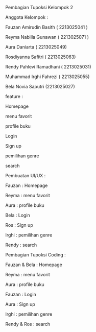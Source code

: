 Pembagian Tupoksi Kelompok 2

Anggota Kelompok :

Fauzan Amirudin Basith		( 2213025041 )

Reyma Nabilla Gunawan		( 2213025071 )

Aura Daniarta			( 2213025049)

Rosdiyanna Safitri			( 2213025063)

Rendy Pahlevi Ramadhani	( 2213025031)

Muhammad Irghi Fahrezi		( 2213025055)

Bela Novia Saputri			(2213025027)

feature :

Homepage 

menu favorit

profile buku

Login 

Sign up

pemilihan genre 

search

Pembuatan UI/UX :

Fauzan : Homepage 

Reyma : menu favorit

Aura : profile buku

Bela : Login 

Ros : Sign up

Irghi : pemilihan genre 

Rendy : search

Pembagian Tupoksi Coding :

Fauzan & Bela : Homepage 

Reyma : menu favorit

Aura : profile buku

Fauzan : Login 

Aura : Sign up

Irghi : pemilihan genre 

Rendy & Ros : search
